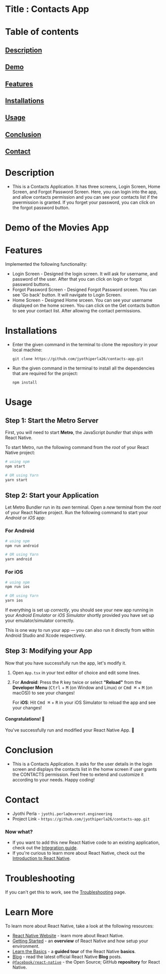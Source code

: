 # Title : Contacts App

# Table of contents

## [Description](#description)
## [Demo](#demo)
## [Features](#features)
## [Installations](#installations)
## [Usage](#usage)
## [Conclusion](#conclusion)
## [Contact](#contact)

# Description

* This is a Contacts Application. It has three screens, Login Screen, Home Screen, and Forgot Password Screen. Here, you can login into the app, and allow contacts permission and you can see your contacts list if the pwermission is granted. If you forget your password, you can click on the forgot password button.

# Demo of the Movies App

# Features
Implemented the following functionality:

   - Login Screen - Designed the login screen. It will ask for username, and password of the user. After that you can click on login or forgot password buttons.
   - Forgot Password Screen - Designed Forgot Password srceen. You can see 'Go back' button. It will navigate to Login Screen.
   - Home Screen - Designed Home srceen. You can see your username displayed on the home screen. You can click on the Get contacts button to see your contact list. After allowing the contact permissions.

# Installations

* Enter the given command in the terminal to clone the repository in your local machine: 
    ```
    git clone https://github.com/jyothiperla26/contacts-app.git
    ```


* Run the given command in the terminal to install all the dependencies that are required for the project: 
    ```
    npm install
    ```


# Usage

## Step 1: Start the Metro Server

First, you will need to start **Metro**, the JavaScript _bundler_ that ships _with_ React Native.

To start Metro, run the following command from the _root_ of your React Native project:

```bash
# using npm
npm start

# OR using Yarn
yarn start
```

## Step 2: Start your Application

Let Metro Bundler run in its _own_ terminal. Open a _new_ terminal from the _root_ of your React Native project. Run the following command to start your _Android_ or _iOS_ app:

### For Android

```bash
# using npm
npm run android

# OR using Yarn
yarn android
```

### For iOS

```bash
# using npm
npm run ios

# OR using Yarn
yarn ios
```

If everything is set up _correctly_, you should see your new app running in your _Android Emulator_ or _iOS Simulator_ shortly provided you have set up your emulator/simulator correctly.

This is one way to run your app — you can also run it directly from within Android Studio and Xcode respectively.

## Step 3: Modifying your App

Now that you have successfully run the app, let's modify it.

1. Open `App.tsx` in your text editor of choice and edit some lines.
2. For **Android**: Press the <kbd>R</kbd> key twice or select **"Reload"** from the **Developer Menu** (<kbd>Ctrl</kbd> + <kbd>M</kbd> (on Window and Linux) or <kbd>Cmd ⌘</kbd> + <kbd>M</kbd> (on macOS)) to see your changes!

   For **iOS**: Hit <kbd>Cmd ⌘</kbd> + <kbd>R</kbd> in your iOS Simulator to reload the app and see your changes!

#### Congratulations! :tada:

You've successfully run and modified your React Native App. :partying_face:

# Conclusion

* This is a Contacts Application. It asks for the user details in the login screen and displays the contacts list in the homw screen if user grants the CONTACTS permission. Feel free to extend and customize it according to your needs. Happy coding!

# Contact

* Jyothi Perla - `jyothi.perla@everest.engineering`
* Project Link - `https://github.com/jyothiperla26/contacts-app.git`

### Now what?

- If you want to add this new React Native code to an existing application, check out the [Integration guide](https://reactnative.dev/docs/integration-with-existing-apps).
- If you're curious to learn more about React Native, check out the [Introduction to React Native](https://reactnative.dev/docs/getting-started).

# Troubleshooting

If you can't get this to work, see the [Troubleshooting](https://reactnative.dev/docs/troubleshooting) page.

# Learn More

To learn more about React Native, take a look at the following resources:

- [React Native Website](https://reactnative.dev) - learn more about React Native.
- [Getting Started](https://reactnative.dev/docs/environment-setup) - an **overview** of React Native and how setup your environment.
- [Learn the Basics](https://reactnative.dev/docs/getting-started) - a **guided tour** of the React Native **basics**.
- [Blog](https://reactnative.dev/blog) - read the latest official React Native **Blog** posts.
- [`@facebook/react-native`](https://github.com/facebook/react-native) - the Open Source; GitHub **repository** for React Native.

